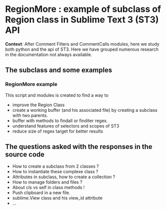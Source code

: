 # RegionMore : example of subclass of Region class in Sublime Text  3 (ST3) API

**Context**: After Comment Filters and CommentCalls modules, here we study both python and the api of ST3. Here we have grouped numerous research in the documentation not always available.

## The subclass and some examples

### RegionMore example
This script and modules is created to find a way to
- improve the Region Class
- create a working buffer (and his associated file) by creating a subclass with two parents.
- buffer with methods to findall or finditer regex.
- understand features of selectors and scopes of ST3
- reduce size of regex target for better results


## The questions asked with the responses in the source code

- How to create a subclass from 2 classes ?
- How to instantiate these complexe class ?
- Attributes in subclass, how to create a collection ?
- How to manage folders and files ?
- About cls vs self in class methods !
- Push clipboard in a new file.
- sublime.View class and his view_id attribute
- …
